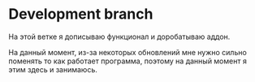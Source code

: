 # Development branch
На этой ветке я дописываю функционал и доробатываю аддон.

На данный момент, из-за некоторых обновлений мне нужно сильно поменять то как работает программа, поэтому на данный момент я этим здесь и занимаюсь.
